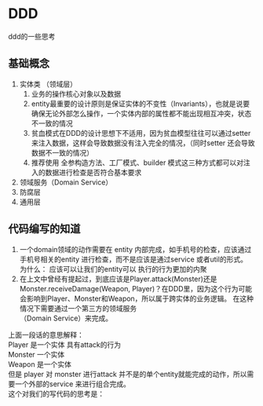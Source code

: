 # DDD
ddd的一些思考
## 基础概念
1. 实体类 （领域层）
   1. 业务的操作核心对象以及数据
   2. entity最重要的设计原则是保证实体的不变性（Invariants），也就是说要确保无论外部怎么操作，一个实体内部的属性都不能出现相互冲突，状态不一致的情况
   3. 贫血模式在DDD的设计思想下不适用，因为贫血模型往往可以通过setter 来注入数据，这样会导致数据没有注入完全的情况，（同时setter 还会导致数据不一致的情况）
   4. 推荐使用 全参构造方法、工厂模式、builder 模式这三种方式都可以对注入的数据进行检查是否符合基本要求
2. 领域服务（Domain Service）
3. 防腐层
4. 通用层
## 代码编写的知道
1. 一个domain领域的动作需要在 entity 内部完成，如手机号的检查，应该通过手机号相关的entity 进行检查，而不是应该是通过service 或者util的形式。     
为什么： 应该可以让我们的entity可以 执行的行为更加的内聚      
2. 在上文中曾经有提起过，到底应该是Player.attack(Monster)还是Monster.receiveDamage(Weapon, Player)？在DDD里，因为这个行为可能会影响到Player、Monster和Weapon，所以属于跨实体的业务逻辑。
   在这种情况下需要通过一个第三方的领域服务    
   （Domain Service）来完成。

上面一段话的意思解释：     
Player 是一个实体 具有attack的行为        
Monster 一个实体            
Weapon 是一个实体        
但是 player 对 monster 进行attack 并不是的单个entity就能完成的动作，所以需要一个外部的service 来进行组合完成。  
这个对我们的写代码的思考是：


##


